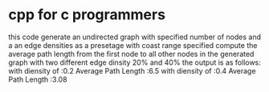 # cpp for c programmers
 this code generate an undirected graph with specified number of nodes and a an edge densities as a presetage
 with coast range specified
 compute the average path length from the first node to all other nodes in the generated graph with two different edge dinsity
 20% and 40% 
 the output is as follows:
			with diensity of :0.2 Average Path Length :6.5
			with diensity of :0.4 Average Path Length :3.08

